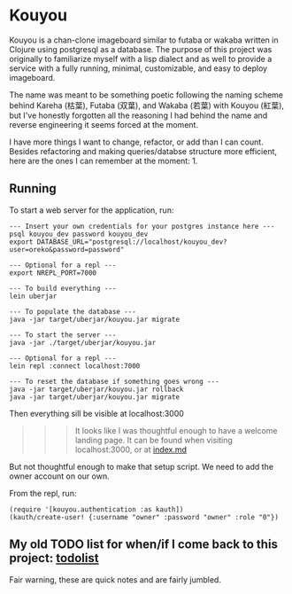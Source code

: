 # Kouyou

Kouyou is a chan-clone imageboard similar to futaba or wakaba written in Clojure using postgresql as a database.
The purpose of this project was originally to familiarize myself with a lisp dialect and as well to provide a service with a fully running, minimal, customizable, and easy to deploy imageboard.

The name was meant to be something poetic following the naming scheme behind Kareha (枯葉), Futaba (双葉), and Wakaba (若葉) with Kouyou (紅葉), but I've honestly forgotten all the reasoning I had behind the name and reverse engineering it seems forced at the moment.

I have more things I want to change, refactor, or add than I can count.
Besides refactoring and making queries/databse structure more efficient, here are the ones I can remember at the moment:
1. 


## Running

To start a web server for the application, run:

    --- Insert your own credentials for your postgres instance here ---
    psql kouyou_dev password kouyou_dev
    export DATABASE_URL="postgresql://localhost/kouyou_dev?user=oreko&password=password"
    
    --- Optional for a repl ---
    export NREPL_PORT=7000
    
    --- To build everything ---
    lein uberjar
    
    --- To populate the database ---
    java -jar target/uberjar/kouyou.jar migrate
    
    --- To start the server ---
    java -jar ./target/uberjar/kouyou.jar
    
    --- Optional for a repl ---
    lein repl :connect localhost:7000
    
    --- To reset the database if something goes wrong ---
    java -jar target/uberjar/kouyou.jar rollback
    java -jar target/uberjar/kouyou.jar migrate
    
Then everything sill be visible at localhost:3000

>>> It looks like I was thoughtful enough to have a welcome landing page. It can be found when visiting localhost:3000, or at [index.md](resources/markdown/index.md)

But not thoughtful enough to make that setup script. 
We need to add the owner account on our own. 

From the repl, run:

    (require '[kouyou.authentication :as kauth])
    (kauth/create-user! {:username "owner" :password "owner" :role "0"})

## My old TODO list for when/if I come back to this project: [todolist](todo.txt)
Fair warning, these are quick notes and are fairly jumbled.
